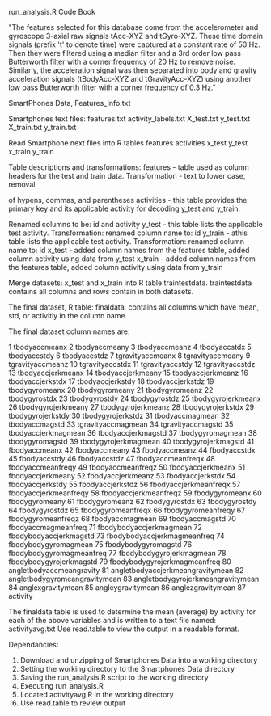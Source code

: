 run_analysis.R Code Book


"The features selected for this database come from the accelerometer and gyroscope 3-axial raw signals tAcc-XYZ and 
tGyro-XYZ. These time domain signals (prefix 't' to denote time) were captured at a constant rate of 50 Hz. Then 
they were filtered using a median filter and a 3rd order low pass Butterworth filter with a corner frequency of 20
Hz to remove noise. Similarly, the acceleration signal was then separated into body and gravity acceleration signals
(tBodyAcc-XYZ and tGravityAcc-XYZ) using another low pass Butterworth filter with a corner frequency of 0.3 Hz." 

SmartPhones Data, Features_Info.txt


Smartphones text files:
features.txt 
activity_labels.txt 
X_test.txt
y_test.txt
X_train.txt
y_train.txt

Read Smartphone next files into R tables
features
activities
x_test
y_test
x_train
y_train


Table descriptions and transformations:
features - table used as column headers for the test and train data.  Transformation - text to lower case, removal 

of hypens, commas, and parentheses
activities - this table provides the primary key and its applicable activity for decoding y_test and y_train.  

Renamed columns to be: id and activity
y_test - this table lists the applicable test activity.  Transformation:  renamed column name to: id
y_train - athis table lists the applicable test activity.  Transformation:  renamed column name to: id
x_test - added column names from the features table, added column activity using data from y_test
x_train - added column names from the features table, added column activity using data from y_train

Merge datasets: x_test and x_train into R table traintestdata.  traintestdata contains all columns and rows contain 
in both datasets.

The final dataset, R table: finaldata,  contains all columns which have mean, std, or activitiy in the column name.  

The final dataset column names are:

1                      tbodyaccmeanx
2                      tbodyaccmeany
3                      tbodyaccmeanz
4                       tbodyaccstdx
5                       tbodyaccstdy
6                       tbodyaccstdz
7                   tgravityaccmeanx
8                   tgravityaccmeany
9                   tgravityaccmeanz
10                   tgravityaccstdx
11                   tgravityaccstdy
12                   tgravityaccstdz
13                 tbodyaccjerkmeanx
14                 tbodyaccjerkmeany
15                 tbodyaccjerkmeanz
16                  tbodyaccjerkstdx
17                  tbodyaccjerkstdy
18                  tbodyaccjerkstdz
19                    tbodygyromeanx
20                    tbodygyromeany
21                    tbodygyromeanz
22                     tbodygyrostdx
23                     tbodygyrostdy
24                     tbodygyrostdz
25                tbodygyrojerkmeanx
26                tbodygyrojerkmeany
27                tbodygyrojerkmeanz
28                 tbodygyrojerkstdx
29                 tbodygyrojerkstdy
30                 tbodygyrojerkstdz
31                   tbodyaccmagmean
32                    tbodyaccmagstd
33                tgravityaccmagmean
34                 tgravityaccmagstd
35               tbodyaccjerkmagmean
36                tbodyaccjerkmagstd
37                  tbodygyromagmean
38                   tbodygyromagstd
39              tbodygyrojerkmagmean
40               tbodygyrojerkmagstd
41                     fbodyaccmeanx
42                     fbodyaccmeany
43                     fbodyaccmeanz
44                      fbodyaccstdx
45                      fbodyaccstdy
46                      fbodyaccstdz
47                 fbodyaccmeanfreqx
48                 fbodyaccmeanfreqy
49                 fbodyaccmeanfreqz
50                 fbodyaccjerkmeanx
51                 fbodyaccjerkmeany
52                 fbodyaccjerkmeanz
53                  fbodyaccjerkstdx
54                  fbodyaccjerkstdy
55                  fbodyaccjerkstdz
56             fbodyaccjerkmeanfreqx
57             fbodyaccjerkmeanfreqy
58             fbodyaccjerkmeanfreqz
59                    fbodygyromeanx
60                    fbodygyromeany
61                    fbodygyromeanz
62                     fbodygyrostdx
63                     fbodygyrostdy
64                     fbodygyrostdz
65                fbodygyromeanfreqx
66                fbodygyromeanfreqy
67                fbodygyromeanfreqz
68                   fbodyaccmagmean
69                    fbodyaccmagstd
70               fbodyaccmagmeanfreq
71           fbodybodyaccjerkmagmean
72            fbodybodyaccjerkmagstd
73       fbodybodyaccjerkmagmeanfreq
74              fbodybodygyromagmean
75               fbodybodygyromagstd
76          fbodybodygyromagmeanfreq
77          fbodybodygyrojerkmagmean
78           fbodybodygyrojerkmagstd
79      fbodybodygyrojerkmagmeanfreq
80          angletbodyaccmeangravity
81  angletbodyaccjerkmeangravitymean
82     angletbodygyromeangravitymean
83 angletbodygyrojerkmeangravitymean
84                 anglexgravitymean
85                 angleygravitymean
86                 anglezgravitymean
87                          activity

The finaldata table is used to determine the mean (average) by activity for each of the above variables and is 
written to a text file named: activityavg.txt  Use read.table to view the output in a readable format.

Dependancies: 
1. Download and unzipping of Smartphones Data into a working directory 
2. Setting the working directory to the Smartphones Data directory 
3. Saving the run_analysis.R script to the working directory 
4. Executing run_analysis.R 
5. Located activityavg.R in the working directory 
6. Use read.table to review output
